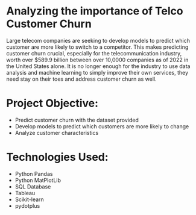 # Analyzing the importance of Telco Customer Churn

Large telecom companies are seeking to develop models to predict which customer are more likely to switch to a competitor. This makes predicting customer churn crucial, especially for the telecommunication industry, worth over $589.9  billion between over 10,0000 companies as of 2022 in the United States alone. It is no longer enough for the industry to use data analysis and machine learning to simply improve their own services, they need stay on their toes and address customer churn as well.

# Project Objective:

- Predict customer churn with the dataset provided
- Develop models to predict which customers are more likely to change
- Analyze customer characteristics

# Technologies Used:

- Python Pandas
- Python MatPlotLib
- SQL Database
- Tableau
- Scikit-learn
- pydotplus
